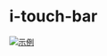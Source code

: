 # i-touch-bar
[![示例](https://raw.githubusercontent.com/ishanyang/i-touch-bar/master/demo/screenshot.png)](https://ishanyang.github.io/i-touch-bar/demo/)
